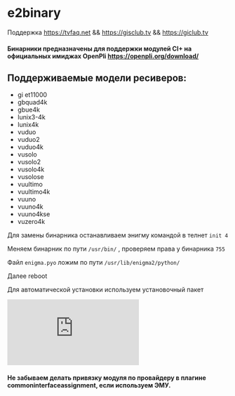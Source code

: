 # e2binary

Поддержка https://tvfaq.net && https://gisclub.tv && https://giclub.tv

#### Бинарники предназначены для поддержки модулей CI+ на официальных имиджах OpenPli https://openpli.org/download/ 

## Поддерживаемые модели ресиверов:

* gi et11000
* gbquad4k
* gbue4k 
* lunix3-4k
* lunix4k
* vuduo
* vuduo2
* vuduo4k
* vusolo
* vusolo2
* vusolo4k
* vusolose
* vuultimo
* vuultimo4k
* vuuno
* vuuno4k
* vuuno4kse
* vuzero4k

Для замены бинарника останавливаем энигму командой в телнет `init 4
`

Меняем бинарник по пути `/usr/bin/` , проверяем права у бинарника `755`

Файл `enigma.pyo` ложим по пути `/usr/lib/enigma2/python/`

Далее reboot

Для автоматической установки используем установочный пакет

![enigma2-plugin-systemplugins-ciplusinstall_1.6-r0-openpli_7.0-release_7.1-release_all.ipk](https://github.com/Ednaz/e2binary/blob/master/enigma2-plugin-systemplugins-ciplusinstall_1.6-r0-openpli_7.0-release_7.1-release_all.ipk?raw=true)

#### Не забываем делать привязку модуля по провайдеру в плагине commoninterfaceassignment, если используем ЭМУ.
